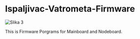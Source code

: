# Ispaljivac-Vatrometa-Firmware

![Slika 3](https://github.com/DzoniCodec06/Ispaljivac-Vatrometa-Firmware/assets/60019990/dacc8e53-a115-4b68-b9fe-eb30276030c0)


This is Firmware Porgrams for Mainboard and Nodeboard.
